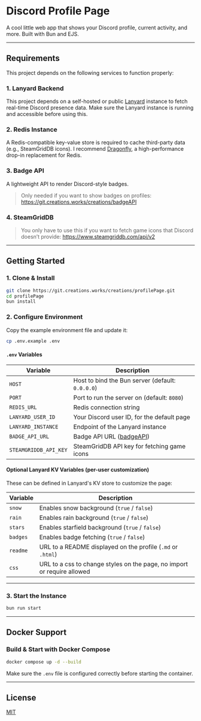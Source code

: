 # Discord Profile Page

A cool little web app that shows your Discord profile, current activity, and more. Built with Bun and EJS.

---

## Requirements

This project depends on the following services to function properly:

### 1. Lanyard Backend

This project depends on a self-hosted or public [Lanyard](https://github.com/Phineas/lanyard) instance to fetch real-time Discord presence data.
Make sure the Lanyard instance is running and accessible before using this.

### 2. Redis Instance

A Redis-compatible key-value store is required to cache third-party data (e.g., SteamGridDB icons).
I recommend [Dragonfly](https://www.dragonflydb.io/), a high-performance drop-in replacement for Redis.

### 3. Badge API

A lightweight API to render Discord-style badges.
>Only needed if you want to show badges on profiles:
https://git.creations.works/creations/badgeAPI

### 4. SteamGridDB

>You only have to use this if you want to fetch game icons that Discord doesn’t provide:
https://www.steamgriddb.com/api/v2

---

## Getting Started

### 1. Clone & Install

```bash
git clone https://git.creations.works/creations/profilePage.git
cd profilePage
bun install
```

### 2. Configure Environment

Copy the example environment file and update it:

```bash
cp .env.example .env
```

#### `.env` Variables

| Variable              | Description                                                                 |
|-----------------------|-----------------------------------------------------------------------------|
| `HOST`                | Host to bind the Bun server (default: `0.0.0.0`)                            |
| `PORT`                | Port to run the server on (default: `8080`)                                 |
| `REDIS_URL`           | Redis connection string                                                     |
| `LANYARD_USER_ID`     | Your Discord user ID, for the default page                                  |
| `LANYARD_INSTANCE`    | Endpoint of the Lanyard instance                                            |
| `BADGE_API_URL`       | Badge API URL ([badgeAPI](https://git.creations.works/creations/badgeAPI))  |
| `STEAMGRIDDB_API_KEY` | SteamGridDB API key for fetching game icons                                 |

#### Optional Lanyard KV Variables (per-user customization)

These can be defined in Lanyard's KV store to customize the page:

| Variable  | Description                                                        |
|-----------|--------------------------------------------------------------------|
| `snow`    | Enables snow background (`true` / `false`)                         |
| `rain`    | Enables rain background (`true` / `false`)                         |
| `stars`   | Enables starfield background (`true` / `false`)                    |
| `badges`  | Enables badge fetching (`true` / `false`)                          |
| `readme`  | URL to a README displayed on the profile (`.md` or `.html`)        |
| `css`     | URL to a css to change styles on the page, no import or require allowed |

---

### 3. Start the Instance

```bash
bun run start
```

---

## Docker Support

### Build & Start with Docker Compose

```bash
docker compose up -d --build
```

Make sure the `.env` file is configured correctly before starting the container.

---

## License

[MIT](/LICENSE)
